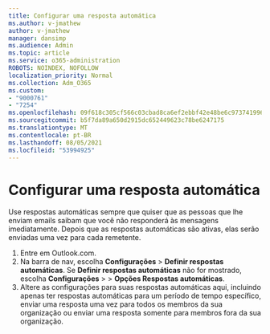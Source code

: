 ```yaml
---
title: Configurar uma resposta automática
ms.author: v-jmathew
author: v-jmathew
manager: dansimp
ms.audience: Admin
ms.topic: article
ms.service: o365-administration
ROBOTS: NOINDEX, NOFOLLOW
localization_priority: Normal
ms.collection: Adm_O365
ms.custom:
- "9000761"
- "7254"
ms.openlocfilehash: 09f618c305cf566c03cbad8ca6ef2ebbf42e48be6c97374199654005698053df
ms.sourcegitcommit: b5f7da89a650d2915dc652449623c78be6247175
ms.translationtype: MT
ms.contentlocale: pt-BR
ms.lasthandoff: 08/05/2021
ms.locfileid: "53994925"
---
```

# <a name="set-up-an-automatic-reply"></a>Configurar uma resposta automática

Use respostas automáticas sempre que quiser que as pessoas que lhe enviam emails saibam que você não responderá às mensagens imediatamente. Depois que as respostas automáticas são ativas, elas serão enviadas uma vez para cada remetente.

1. Entre em Outlook.com.
2. Na barra de nav, escolha **Configurações**  >  **Definir respostas automáticas**. Se **Definir respostas automáticas** não for mostrado, escolha **Configurações**  >    >  **Opções Respostas automáticas**.
3. Altere as configurações para suas respostas automáticas aqui, incluindo apenas ter respostas automáticas para um período de tempo específico, enviar uma resposta uma vez para todos os membros da sua organização ou enviar uma resposta somente para membros fora da sua organização.
